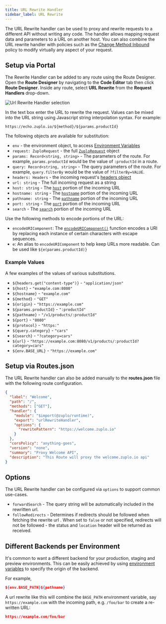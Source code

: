 ```yaml
---
title: URL Rewrite Handler
sidebar_label: URL Rewrite
---
```


The URL Rewrite handler can be used to proxy and rewrite requests to a different API without writing any code. The handler allows mapping request data and parameters to a URL on another host. You can also combine the URL rewrite handler with policies such as the [Change Method Inbound](../policies/change-method-inbound.md) policy to modify virtually any aspect of your request.

## Setup via Portal

The Rewrite Handler can be added to any route using the Route Designer. Open the **Route Designer** by navigating to the <CodeEditorTabIcon /> **Code Editor** tab then click **Route Designer**. Inside any route, select **URL Rewrite** from the **Request Handlers** drop-down.

![Url Rewrite Handler selection](../../static/media/url-rewrite-handler-selection.png)

In the text box enter the URL to rewrite the request. Values can be mixed into the URL string using Javascript string interpolation syntax. For example:

```
https://echo.zuplo.io/${method}/${params.productId}
```

The following objects are available for substitution:

- `env` - the environment object, to access [Environment Variables](../deployments/environment-variables.md)
- `request: ZuploRequest` - the full [`ZuploRequest`](../reference/zuplo-request.md) object
- `params: Record<string, string>` - The parameters of the route. For example, `params.productId` would be the value of `:productId` in a route.
- `query: Record<string, string>` - The query parameters of the route. For example, `query.filterBy` would be the value of `?filterBy=VALUE`.
- `headers: Headers` - the incoming request's [headers object](https://developer.mozilla.org/en-US/docs/Web/API/Headers)
- `url: string` - The full incoming request as a string
- `host: string` - The [`host`](https://developer.mozilla.org/en-US/docs/Web/API/URL/host) portion of the incoming URL
- `hostname: string` - The [`hostname`](https://developer.mozilla.org/en-US/docs/Web/API/URL/hostname) portion of the incoming URL
- `pathname: string` - The [`pathname`](https://developer.mozilla.org/en-US/docs/Web/API/URL/pathname) portion of the incoming URL
- `port: string` - The [`port`](https://developer.mozilla.org/en-US/docs/Web/API/URL/port) portion of the incoming URL
- `search` - The [`search`](https://developer.mozilla.org/en-US/docs/Web/API/URL/search) portion of the incoming URL

Use the following methods to encode portions of the URL:

- `encodeURIComponent`: The [`encodeURIComponent()`](https://developer.mozilla.org/en-US/docs/Web/JavaScript/Reference/Global_Objects/encodeURIComponent) function encodes a URI by replacing each instance of certain characters with escape sequences.
- `e`: An alias to `encodeURIComponent` to help keep URLs more readable. Can be used like `${e(params.productId)}`

### Example Values

A few examples of the values of various substitutions.

- `${headers.get("content-type")}` - `"application/json"`
- `${host}` - `"example.com:8080"`
- `${hostname}` - `"example.com"`
- `${method}` - `"GET"`
- `${origin}` - `"https://example.com"`
- `${params.productId}` - `":productId"`
- `${pathname}` - `"/v1/products/:productId"`
- `${port}` - `"8080"`
- `${protocol}` - `"https:"`
- `${query.category}` - `"cars"`
- `${search}` - `"?category=cars"`
- `${url}` - `"https://example.com:8080/v1/products/:productId?category=cars"`
- `${env.BASE_URL}` - `"https://example.com"`

## Setup via Routes.json

The URL Rewrite handler can also be added manually to the **routes.json** file with the following route configuration.

```json
{
  "label": "Welcome",
  "path": "/",
  "methods": ["GET"],
  "handler": {
    "module": "$import(@zuplo/runtime)",
    "export": "urlRewriteHandler",
    "options": {
      "rewritePattern": "https://welcome.zuplo.io"
    }
  },
  "corsPolicy": "anything-goes",
  "version": "none",
  "summary": "Proxy Welcome API",
  "description": "This Route will proxy the welcome.zuplo.io api"
}
```

## Options

The URL Rewrite handler can be configured via `options` to support common use-cases.

- `forwardSearch` - The query string will be automatically included in the rewritten url.
- `followRedirects` - Determines if redirects should be followed when fetching the rewrite url . When set to `false` or not specified, redirects will not be followed - the status and `location` header will be returned as received.

## Different Backends per Environment

It's common to want a different backend for your production, staging and preview environments. This can be easily achieved by using [environment variables](../deployments/environment-variables.md) to specify the origin of the backend.

For example,

```json
${env.BASE_PATH}${pathname}
```

A url rewrite like this will combine the `BASE_PATH` environment variable, say `https://example.com` with the incoming path, e.g. `/foo/bar` to create a re-written URL:

```json
https://example.com/foo/bar
```
